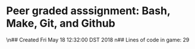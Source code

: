 # Peer graded asssignment: Bash, Make, Git, and Github
\n## Created 
Fri May 18 12:32:00 DST 2018
n## Lines of code in game: 
29
